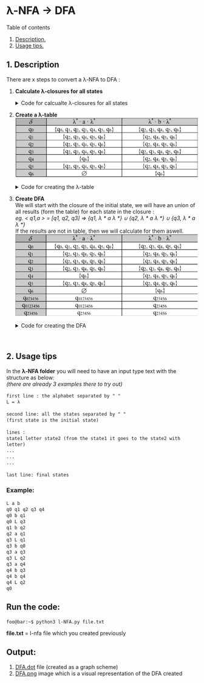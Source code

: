 #  λ-NFA -> DFA
 
 Table of contents
1. [ Description. ](#desc)
2. [ Usage tips. ](#usage)

<a name="desc"></a>
## 1. Description

There are x steps to convert a λ-NFA to DFA :
1. **Calculate λ-closures for all states**<details>
    <summary>Code for calcualte λ-closures for all states</summary>

    ```python

        #logic : for all states, it goes for each lambda road that he finds till it's formed a lambda-closures.
        closures = {state:[] for state in states}
        i = 0
        for state in states:
            closures[state].append(states[i])
            current_state = [states[i]]
            verify = True # it will be False when there are no other roads with Lambda
            while verify:
                temp = []
                for el in current_state:
                    if  AUTO[el]['L'] != []:
                        temp.extend(AUTO[el]['L'])
                if temp == []: # if it didn't find another road with lambda
                    verify = False
                current_state = temp
                closures[state].extend(temp)
                closures[state] = list(set(closures[state])) # remove all dublicates, 
                #if we have some roads with lambda which will contribute to a cycle, then we will have an infinite while.
                # So we must take out all the dublicates before going to the next step.
            i+=1
    ```

</details>


2. **Create a λ-table**  ![table](images/lambda-nfa.png)<details><summary>Code for creating the λ-table</summary>

    ```python
    #tabel l-nfa
    l_NFA = {state:{letter: [] for letter in alphabet if letter != "L"} for state in states}

    for state in l_NFA:
        for letter in l_NFA[state]:
            #λ* it's already done in closures

            #Go with all states to each letter and verify if they appear in AUTO
            for local_state in closures[state]:
                if AUTO[local_state][letter] != []:
                    l_NFA[state][letter]= union_lists(l_NFA[state][letter],AUTO[local_state][letter])
            #l*
            close_final = l_NFA[state][letter] # l* a
            temp = []
            for local_state in close_final:
                temp = union_lists(temp,closures[local_state]) 
            l_NFA[state][letter] = temp
    ```
</details>





3. **Create DFA**   
We will start with the closure of the initial state, we will have an union of all results (form the table) for each state in the closure :   
_eg. < q1,a > = [q1, q2, q3] =>   {q1, λ * a λ *} ∪ {q2, λ * a λ *} ∪ {q3, λ * a λ *}_   
If the results are not in table, then we will calculate for them aswell.
![table-DFA](images/fina_DFA_preview.png)<details>
    <summary>Code for creating the DFA</summary>

    ```python
    #Create DFA
    DFA_final = {} #λ-NFA -> DFA
    DFA_final_states = []

    def create_DFA(current_state):
        litere = {}
        for letter in alphabet[1:]:
            temp = []
            for local_state in current_state:
                temp = union_lists(temp,l_NFA[local_state][letter])
            litere[letter] = sorted(temp)

        string_of_states = "".join(sorted(current_state))
        DFA_final[string_of_states] = litere

        for letter in alphabet[1:]:
            state_letter = DFA_final[string_of_states][letter]
            if "".join(state_letter) not in DFA_final:
                create_DFA(state_letter)

        for local_state in current_state: #verify if the state is final.
            if local_state in final_state:
                DFA_final_states.append(string_of_states) #add the final states
                break

    create_DFA(closures[states[0]]) #starts with the initial state
    ```
    
</details>
<br>

<a name="usage"></a>
## 2. Usage tips

In the **λ-NFA folder** you will need to have an input type text with the structure as below:   
*(there are already 3 examples there to try out)*
```text
first line : the alphabet separated by " "
L = λ

second line: all the states separated by " "
(first state is the initial state)

lines : 
state1 letter state2 (from the state1 it goes to the state2 with letter)
...
...
...

last line: final states
``` 
### Example:
```text
L a b
q0 q1 q2 q3 q4
q0 b q1
q0 L q3
q1 b q2
q2 a q1
q3 L q1
q3 b q0
q3 a q3
q3 L q2
q3 a q4
q4 b q3
q4 b q4
q4 L q2
q0
```

## Run the code:
```shell
foo@bar:~$ python3 l-NFA.py file.txt
```
**file.txt** = l-nfa file which you created previously

## Output:
1. [DFA.dot](DFA.dot) file (created as a graph scheme)
2. [DFA.png](DFA.png) image which is a visual representation of the DFA created
